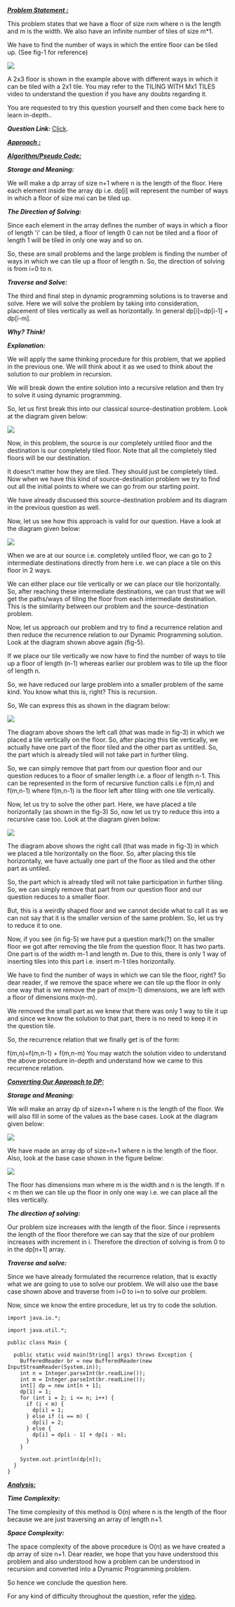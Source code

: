 <i style="text-decoration:underline"><b>Problem Statement : </b></i>

This problem states that we have a floor of size nxm where n is the length and m is the width. We also have an infinite number of tiles of size m*1. 

We have to find the number of ways in which the entire floor can be tiled up. (See fig-1 for reference)

<img src="https://pepvids.sgp1.cdn.digitaloceanspaces.com/articles/tiling_with_mx1_tiles/tiling_with_mx1_tiles_1.png">

A 2x3 floor is shown in the example above with different ways in which it can be tiled with a 2x1 tile. You may refer to the TILING WITH Mx1 TILES video to understand the question if you have any doubts regarding it.

You are requested to try this question yourself and then come back here to learn in-depth..

<i><b>Question Link: </b></i>[Click](https://www.pepcoding.com/resources/online-java-foundation/dynamic-programming-and-greedy/tiling2-official/ojquestion).

<i style="text-decoration:underline"><b>Approach : </b></i>

<i style="text-decoration:underline"><b>Algorithm/Pseudo Code: </b></i>

<i><b>Storage and Meaning: </b></i>

We will make a dp array of size n+1 where n is the length of the floor. Here each element inside the array dp i.e. dp[i] will represent the number of ways in which a floor of size mxi can be tiled up.

<i><b>The Direction of Solving: </b></i>

Since each element in the array defines the number of ways in which a floor of length 'i' can be tiled, a floor of length 0 can not be tiled and a floor of length 1 will be tiled in only one way and so on. 

So, these are small problems and the large problem is finding the number of ways in which we can tile up a floor of length n. So, the direction of solving is from i=0 to n.

<i><b>Traverse and Solve: </b></i>

The third and final step in dynamic programming solutions is to traverse and solve. Here we will solve the problem by taking into consideration, placement of tiles vertically as well as horizontally. In general dp[i]=dp[i-1] + dp[i-m]. 

<i><b>Why? Think!</b></i>

<i><b>Explanation:</b></i>

We will apply the same thinking procedure for this problem, that we applied in the previous one. We will think about it as we used to think about the solution to our problem in recursion.

We will break down the entire solution into a recursive relation and then try to solve it using dynamic programming. 

So, let us first break this into our classical source-destination problem. Look at the diagram given below:

<img src="https://pepvids.sgp1.cdn.digitaloceanspaces.com/articles/tiling_with_mx1_tiles/tiling_with_mx1_tiles_2.png">

Now, in this problem, the source is our completely untiled floor and the destination is our completely tiled floor. Note that all the completely tiled floors will be our destination.

It doesn't matter how they are tiled. They should just be completely tiled. Now when we have this kind of source-destination problem we try to find out all the initial points to where we can go from our starting point. 

We have already discussed this source-destination problem and its diagram in the previous question as well. 

Now, let us see how this approach is valid for our question. Have a look at the diagram given below:

<Img src="https://pepvids.sgp1.cdn.digitaloceanspaces.com/articles/tiling_with_mx1_tiles/tiling_with_mx1_tiles_3.png">

When we are at our source i.e. completely untiled floor, we can go to 2 intermediate destinations directly from here i.e. we can place a tile on this floor in 2 ways. 

We can either place our tile vertically or we can place our tile horizontally. So, after reaching these intermediate destinations, we can trust that we will get the paths/ways of tiling the floor from each intermediate destination. This is the similarity between our problem and the source-destination problem.

Now, let us approach our problem and try to find a recurrence relation and then reduce the recurrence relation to our Dynamic Programming solution. Look at the diagram shown above again (fig-5). 

If we place our tile vertically we now have to find the number of ways to tile up a floor of length (n-1) whereas earlier our problem was to tile up the floor of length n. 

So, we have reduced our large problem into a smaller problem of the same kind. You know what this is, right? This is recursion. 

So, We can express this as shown in the diagram below:

<Img src="https://pepvids.sgp1.cdn.digitaloceanspaces.com/articles/tiling_with_mx1_tiles/tiling_with_mx1_tiles_4.png">

The diagram above shows the left call (that was made in fig-3) in which we placed a tile vertically on the floor. So, after placing this tile vertically, we actually have one part of the floor tiled and the other part as untitled. So, the part which is already tiled will not take part in further tiling. 

So, we can simply remove that part from our question floor and our question reduces to a floor of smaller length i.e. a floor of length n-1. This can be represented in the form of recursive function calls i.e f(m,n) and f(m,n-1) where f(m,n-1) is the floor left after tiling with one tile vertically.


Now, let us try to solve the other part. Here, we have placed a tile horizontally (as shown in the fig-3) So, now let us try to reduce this into a recursive case too. Look at the diagram given below:

<img src="https://pepvids.sgp1.cdn.digitaloceanspaces.com/articles/tiling_with_mx1_tiles/tiling_with_mx1_tiles_5.png">

The diagram above shows the right call (that was made in fig-3) in which we placed a tile horizontally on the floor. So, after placing this tile horizontally, we have actually one part of the floor as tiled and the other part as untiled. 

So, the part which is already tiled will not take participation in further tiling. So, we can simply remove that part from our question floor and our question reduces to a smaller floor. 

But, this is a weirdly shaped floor and we cannot decide what to call it as we can not say that it is the smaller version of the same problem. So, let us try to reduce it to one. 

Now, if you see (in fig-5) we have put a question mark(?) on the smaller floor we got after removing the tile from the question floor. It has two parts. One part is of the width m-1 and length m. Due to this, there is only 1 way of inserting tiles into this part i.e. insert m-1 tiles horizontally.

We have to find the number of ways in which we can tile the floor, right? So dear reader, if we remove the space where we can tile up the floor in only one way that is we remove the part of mx(m-1) dimensions, we are left with a floor of dimensions mx(n-m). 

We removed the small part as we knew that there was only 1 way to tile it up and since we know the solution to that part, there is no need to keep it in the question tile. 

So, the recurrence relation that we finally get is of the form:

f(m,n)=f(m,n-1) + f(m,n-m)
You may watch the solution video to understand the above procedure in-depth and understand how we came to this recurrence relation.

<i style="text-decoration:underline"><b>Converting Our Approach to DP: </b></i>

<i><b>Storage and Meaning: </b></i>

We will make an array dp of size=n+1 where n is the length of the floor. We will also fill in some of the values as the base cases. Look at the diagram given below:

<img src="https://pepvids.sgp1.cdn.digitaloceanspaces.com/articles/tiling_with_mx1_tiles/tiling_with_mx1_tiles_6.png">

We have made an array dp of size=n+1 where n is the length of the floor.
Also, look at the base case shown in the figure below:

<img src="https://pepvids.sgp1.cdn.digitaloceanspaces.com/articles/tiling_with_mx1_tiles/tiling_with_mx1_tiles_7.png">

The floor has dimensions mxn where m is the width and n is the length. If n < m then we can tile up the floor in only one way i.e. we can place all the tiles vertically.

<i><b>The direction of solving: </b></i>

Our problem size increases with the length of the floor. Since i represents the length of the floor therefore we can say that the size of our problem increases with increment in i. Therefore the direction of solving is from 0 to in the dp[n+1] array.

<i><b>Traverse and solve:</b></i>

Since we have already formulated the recurrence relation, that is exactly what we are going to use to solve our problem. We will also use the base case shown above and traverse from i=0 to i=n to solve our problem.

Now, since we know the entire procedure, let us try to code the solution.

```
import java.io.*;

import java.util.*;

public class Main {

  public static void main(String[] args) throws Exception {
    BufferedReader br = new BufferedReader(new InputStreamReader(System.in));
    int n = Integer.parseInt(br.readLine());
    int m = Integer.parseInt(br.readLine());
    int[] dp = new int[n + 1];
    dp[1] = 1;
    for (int i = 2; i <= n; i++) {
      if (i < m) {
        dp[i] = 1;
      } else if (i == m) {
        dp[i] = 2;
      } else {
        dp[i] = dp[i - 1] + dp[i - m];
      }
    }

    System.out.println(dp[n]);
  }
}
```

<i style="text-decoration:underline"><b>Analysis:</b></i>

<i><b>Time Complexity:</b></i>

The time complexity of this method is O(n) where n is the length of the floor because we are just traversing an array of length n+1.

<i><b>Space Complexity:</b></i>

The space complexity of the above procedure is O(n) as we have created a dp array of size n+1.
Dear reader, we hope that you have understood this problem and also understood how a problem can be understood in recursion and converted into a Dynamic Programming problem.

So hence we conclude the question here.

For any kind of difficulty throughout the question, refer the [video](https://www.youtube.com/watch?v=jgps7MXtKRQ).